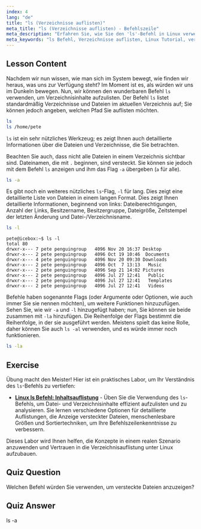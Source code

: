 ```yaml
---
index: 4
lang: "de"
title: "ls (Verzeichnisse auflisten)"
meta_title: "ls (Verzeichnisse auflisten) - Befehlszeile"
meta_description: "Erfahren Sie, wie Sie den 'ls'-Befehl in Linux verwenden, um Verzeichnisinhalte aufzulisten, versteckte Dateien anzuzeigen und Dateidetails zu verstehen. Verbessern Sie Ihre Linux-Befehlszeilenkenntnisse!"
meta_keywords: "ls Befehl, Verzeichnisse auflisten, Linux Tutorial, versteckte Dateien, Linux Befehle, Linux für Anfänger, Linux Anleitung"
---
```


## Lesson Content

Nachdem wir nun wissen, wie man sich im System bewegt, wie finden wir heraus, was uns zur Verfügung steht? Im Moment ist es, als würden wir uns im Dunkeln bewegen. Nun, wir können den wunderbaren Befehl `ls` verwenden, um Verzeichnisinhalte aufzulisten. Der Befehl `ls` listet standardmäßig Verzeichnisse und Dateien im aktuellen Verzeichnis auf; Sie können jedoch angeben, welchen Pfad Sie auflisten möchten.

```bash
ls
ls /home/pete
```

`ls` ist ein sehr nützliches Werkzeug; es zeigt Ihnen auch detaillierte Informationen über die Dateien und Verzeichnisse, die Sie betrachten.

Beachten Sie auch, dass nicht alle Dateien in einem Verzeichnis sichtbar sind. Dateinamen, die mit `.` beginnen, sind versteckt. Sie können sie jedoch mit dem Befehl `ls` anzeigen und ihm das Flag `-a` übergeben (`a` für alle).

```bash
ls -a
```

Es gibt noch ein weiteres nützliches `ls`-Flag, `-l` für lang. Dies zeigt eine detaillierte Liste von Dateien in einem langen Format. Dies zeigt Ihnen detaillierte Informationen, beginnend von links: Dateiberechtigungen, Anzahl der Links, Besitzername, Besitzergruppe, Dateigröße, Zeitstempel der letzten Änderung und Datei-/Verzeichnisname.

```bash
ls -l
```

```plaintext
pete@icebox:~$ ls -l
total 80
drwxr-x--- 7 pete penguingroup   4096 Nov 20 16:37 Desktop
drwxr-x--- 2 pete penguingroup   4096 Oct 19 10:46  Documents
drwxr-x--- 4 pete penguingroup   4096 Nov 20 09:30 Downloads
drwxr-x--- 2 pete penguingroup   4096 Oct  7 13:13   Music
drwxr-x--- 2 pete penguingroup   4096 Sep 21 14:02 Pictures
drwxr-x--- 2 pete penguingroup   4096 Jul 27 12:41   Public
drwxr-x--- 2 pete penguingroup   4096 Jul 27 12:41   Templates
drwxr-x--- 2 pete penguingroup   4096 Jul 27 12:41   Videos
```

Befehle haben sogenannte Flags (oder Argumente oder Optionen, wie auch immer Sie sie nennen möchten), um weitere Funktionen hinzuzufügen. Sehen Sie, wie wir `-a` und `-l` hinzugefügt haben; nun, Sie können sie beide zusammen mit `-la` hinzufügen. Die Reihenfolge der Flags bestimmt die Reihenfolge, in der sie ausgeführt werden. Meistens spielt das keine Rolle, daher können Sie auch `ls -al` verwenden, und es würde immer noch funktionieren.

```bash
ls -la
```

## Exercise

Übung macht den Meister! Hier ist ein praktisches Labor, um Ihr Verständnis des `ls`-Befehls zu vertiefen:

- **[Linux ls Befehl: Inhaltsauflistung](https://labex.io/de/labs/linux-linux-ls-command-content-listing-219205)** - Üben Sie die Verwendung des `ls`-Befehls, um Datei- und Verzeichnisinhalte effizient aufzulisten und zu analysieren. Sie lernen verschiedene Optionen für detaillierte Auflistungen, die Anzeige versteckter Dateien, menschenlesbare Größen und Sortiertechniken, um Ihre Befehlszeilenkenntnisse zu verbessern.

Dieses Labor wird Ihnen helfen, die Konzepte in einem realen Szenario anzuwenden und Vertrauen in die Verzeichnisauflistung unter Linux aufzubauen.

## Quiz Question

Welchen Befehl würden Sie verwenden, um versteckte Dateien anzuzeigen?

## Quiz Answer

ls -a
